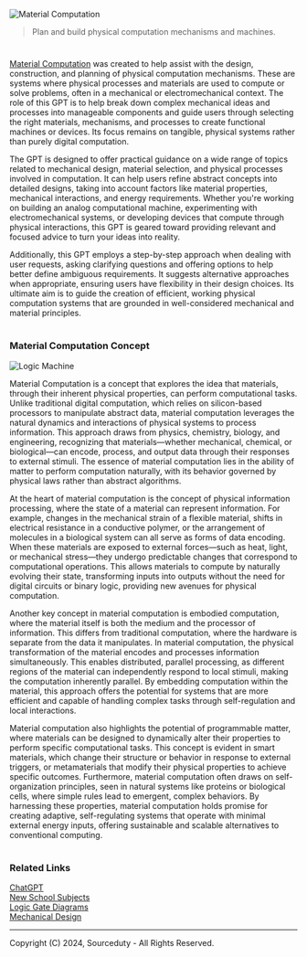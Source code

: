![Material Computation](https://github.com/user-attachments/assets/091c86b0-dc44-443b-9daf-25af3cf4c8e7)

> Plan and build physical computation mechanisms and machines.

#

[Material Computation](https://chatgpt.com/g/g-JGLYrbFWo-material-computation) was created to help assist with the design, construction, and planning of physical computation mechanisms. These are systems where physical processes and materials are used to compute or solve problems, often in a mechanical or electromechanical context. The role of this GPT is to help break down complex mechanical ideas and processes into manageable components and guide users through selecting the right materials, mechanisms, and processes to create functional machines or devices. Its focus remains on tangible, physical systems rather than purely digital computation.

The GPT is designed to offer practical guidance on a wide range of topics related to mechanical design, material selection, and physical processes involved in computation. It can help users refine abstract concepts into detailed designs, taking into account factors like material properties, mechanical interactions, and energy requirements. Whether you're working on building an analog computational machine, experimenting with electromechanical systems, or developing devices that compute through physical interactions, this GPT is geared toward providing relevant and focused advice to turn your ideas into reality.

Additionally, this GPT employs a step-by-step approach when dealing with user requests, asking clarifying questions and offering options to help better define ambiguous requirements. It suggests alternative approaches when appropriate, ensuring users have flexibility in their design choices. Its ultimate aim is to guide the creation of efficient, working physical computation systems that are grounded in well-considered mechanical and material principles.

#
### Material Computation Concept

![Logic Machine](https://github.com/user-attachments/assets/86b956b0-0fe0-4527-a4b6-18ba7b3aff40)

Material Computation is a concept that explores the idea that materials, through their inherent physical properties, can perform computational tasks. Unlike traditional digital computation, which relies on silicon-based processors to manipulate abstract data, material computation leverages the natural dynamics and interactions of physical systems to process information. This approach draws from physics, chemistry, biology, and engineering, recognizing that materials—whether mechanical, chemical, or biological—can encode, process, and output data through their responses to external stimuli. The essence of material computation lies in the ability of matter to perform computation naturally, with its behavior governed by physical laws rather than abstract algorithms.

At the heart of material computation is the concept of physical information processing, where the state of a material can represent information. For example, changes in the mechanical strain of a flexible material, shifts in electrical resistance in a conductive polymer, or the arrangement of molecules in a biological system can all serve as forms of data encoding. When these materials are exposed to external forces—such as heat, light, or mechanical stress—they undergo predictable changes that correspond to computational operations. This allows materials to compute by naturally evolving their state, transforming inputs into outputs without the need for digital circuits or binary logic, providing new avenues for physical computation.

Another key concept in material computation is embodied computation, where the material itself is both the medium and the processor of information. This differs from traditional computation, where the hardware is separate from the data it manipulates. In material computation, the physical transformation of the material encodes and processes information simultaneously. This enables distributed, parallel processing, as different regions of the material can independently respond to local stimuli, making the computation inherently parallel. By embedding computation within the material, this approach offers the potential for systems that are more efficient and capable of handling complex tasks through self-regulation and local interactions.

Material computation also highlights the potential of programmable matter, where materials can be designed to dynamically alter their properties to perform specific computational tasks. This concept is evident in smart materials, which change their structure or behavior in response to external triggers, or metamaterials that modify their physical properties to achieve specific outcomes. Furthermore, material computation often draws on self-organization principles, seen in natural systems like proteins or biological cells, where simple rules lead to emergent, complex behaviors. By harnessing these properties, material computation holds promise for creating adaptive, self-regulating systems that operate with minimal external energy inputs, offering sustainable and scalable alternatives to conventional computing.

#
### Related Links

[ChatGPT](https://github.com/sourceduty/ChatGPT)
<br>
[New School Subjects](https://github.com/sourceduty/New_Science_Subjects)
<br>
[Logic Gate Diagrams](https://github.com/sourceduty/Logic_Gate_Tree_Diagrams)
<br>
[Mechanical Design](https://github.com/sourceduty/Mechanical_Design)

***
Copyright (C) 2024, Sourceduty - All Rights Reserved.
